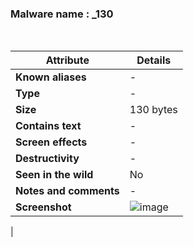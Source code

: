 <h3>Malware name	: _130 </h3><br>

| **Attribute**          | **Details** |
|------------------------|------------|
| **Known aliases**      | - |
| **Type**              | - |
| **Size** | 130 bytes |
| **Contains text**     | - |
| **Screen effects**    | - |
| **Destructivity**     | - |
| **Seen in the wild**  | No |
| **Notes and comments** | - |
| **Screenshot** | ![image](https://github.com/user-attachments/assets/4f472e0b-d246-4ec7-8c89-0438c934d0be)
 |








